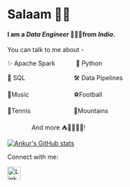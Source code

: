 # Salaam 👋🏼

#### I am a ***Data Engineer*** 👨🏽‍💻from ***India***.

You can talk to me about - 

✨ Apache Spark&nbsp;&nbsp;&nbsp;&nbsp;&nbsp;&nbsp;&nbsp;&nbsp;&nbsp;&nbsp;&nbsp;&nbsp;🐍 Python

📜 SQL&nbsp;&nbsp;&nbsp;&nbsp;&nbsp;&nbsp;&nbsp;&nbsp;&nbsp;&nbsp;&nbsp;&nbsp;&nbsp;&nbsp;&nbsp;&nbsp;&nbsp;&nbsp;&nbsp;&nbsp;&nbsp;&nbsp;&nbsp;&nbsp;&nbsp;&nbsp;&nbsp;&nbsp;🛠 Data Pipelines

🎸Music &nbsp;&nbsp;&nbsp;&nbsp;&nbsp;&nbsp;&nbsp;&nbsp;&nbsp;&nbsp;&nbsp;&nbsp;&nbsp;&nbsp;&nbsp;&nbsp;&nbsp;&nbsp;&nbsp;&nbsp;&nbsp;&nbsp;&nbsp;&nbsp;&nbsp;⚽️Football

🎾Tennis&nbsp;&nbsp;&nbsp;&nbsp;&nbsp;&nbsp;&nbsp;&nbsp;&nbsp;&nbsp;&nbsp;&nbsp;&nbsp;&nbsp;&nbsp;&nbsp;&nbsp;&nbsp;&nbsp;&nbsp;&nbsp;&nbsp;&nbsp;&nbsp;&nbsp;🗻Mountains 

&nbsp;&nbsp;&nbsp;&nbsp;&nbsp;&nbsp;&nbsp;&nbsp;&nbsp;&nbsp;&nbsp;&nbsp;&nbsp;&nbsp;And more ⛺️🌱🏋🏽‍♂️!

[![Ankur's GitHub stats](https://github-readme-stats.vercel.app/api?username=ankurchavda&show_icons=true&theme=onedark)](https://github.com/anuraghazra/github-readme-stats)

Connect with me:  

<p align='left'>
    <a href="https://www.linkedin.com/in/ankur-chavda-a43018114/">
    <img width="30px" alt="LinkedIn" src="https://cdn-icons-png.flaticon.com/512/174/174857.png" />
    </a> 
</p>

